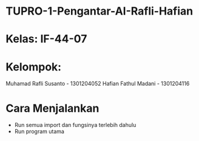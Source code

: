 # TUPRO-1-Pengantar-AI-Rafli-Hafian
# Kelas: IF-44-07
# Kelompok:
Muhamad Rafli Susanto - 1301204052
Hafian Fathul Madani - 1301204116

# Cara Menjalankan
- Run semua import dan fungsinya terlebih dahulu
- Run program utama
